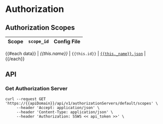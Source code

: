 # Authorization
## Authorization Scopes

| Scope | `scope_id` | Config File |
| :---        |:---    |:---         |
{{#each data}}
| _{{this.name}}_       | `{{this.id}}`         | [`{{this._name}}.json`]({{this._name}}.json) |
{{/each}}


## API
### Get Authorization Server

```
curl --request GET 'https://{{apiDomain}}/api/v1/authorizationServers/default/scopes' \
     --header 'Accept: application/json' \
     --header 'Content-Type: application/json' \
	 --header 'Authorization: SSWS << api_token >>' \
```
